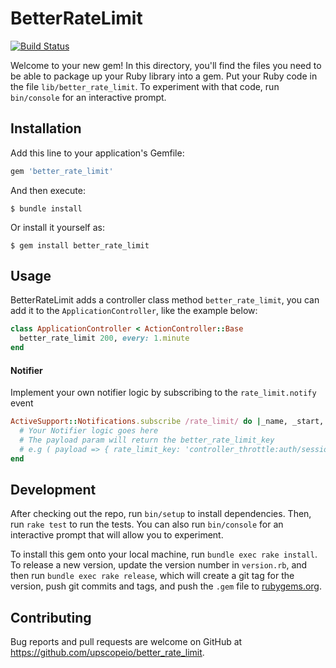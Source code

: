 # BetterRateLimit
[![Build Status](https://travis-ci.org/upscopeio/better_rate_limit.svg?branch=master)](https://travis-ci.org/upscopeio/better_rate_limit)

Welcome to your new gem! In this directory, you'll find the files you need to be able to package up your Ruby library into a gem. Put your Ruby code in the file `lib/better_rate_limit`. To experiment with that code, run `bin/console` for an interactive prompt.

## Installation

Add this line to your application's Gemfile:

```ruby
gem 'better_rate_limit'
```

And then execute:

    $ bundle install

Or install it yourself as:

    $ gem install better_rate_limit

## Usage

BetterRateLimit adds a controller class method `better_rate_limit`, you can add it to the `ApplicationController`, like the example below:

```ruby
class ApplicationController < ActionController::Base
  better_rate_limit 200, every: 1.minute
end
```

#### Notifier
Implement your own notifier logic by subscribing to the `rate_limit.notify` event

```ruby
ActiveSupport::Notifications.subscribe /rate_limit/ do |_name, _start, _finish, _id, payload|
  # Your Notifier logic goes here
  # The payload param will return the better_rate_limit_key
  # e.g ( payload => { rate_limit_key: 'controller_throttle:auth/session:10:900:127.0.0.1' } )
end
```

## Development

After checking out the repo, run `bin/setup` to install dependencies. Then, run `rake test` to run the tests. You can also run `bin/console` for an interactive prompt that will allow you to experiment.

To install this gem onto your local machine, run `bundle exec rake install`. To release a new version, update the version number in `version.rb`, and then run `bundle exec rake release`, which will create a git tag for the version, push git commits and tags, and push the `.gem` file to [rubygems.org](https://rubygems.org).

## Contributing

Bug reports and pull requests are welcome on GitHub at https://github.com/upscopeio/better_rate_limit.

